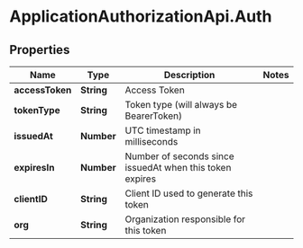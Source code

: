 # ApplicationAuthorizationApi.Auth

## Properties
Name | Type | Description | Notes
------------ | ------------- | ------------- | -------------
**accessToken** | **String** | Access Token | 
**tokenType** | **String** | Token type (will always be BearerToken) | 
**issuedAt** | **Number** | UTC timestamp in milliseconds | 
**expiresIn** | **Number** | Number of seconds since issuedAt when this token expires | 
**clientID** | **String** | Client ID used to generate this token | 
**org** | **String** | Organization responsible for this token | 


